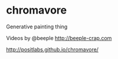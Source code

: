 # chromavore
Generative painting thing

Videos by @beeple http://beeple-crap.com

http://positlabs.github.io/chromavore/